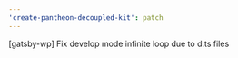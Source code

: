 ```yaml
---
'create-pantheon-decoupled-kit': patch
---
```


[gatsby-wp] Fix develop mode infinite loop due to d.ts files
